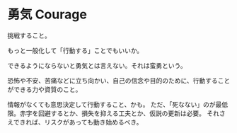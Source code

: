 # 勇気 Courage

挑戦すること。

もっと一般化して「行動する」ことでもいいか。

できるようにならないと勇気とは言えない。それは蛮勇という。

恐怖や不安、苦痛などに立ち向かい、自己の信念や目的のために、行動することができる力や資質のこと。

情報がなくても意思決定して行動すること、かも。
ただ、「死なない」のが最低限。赤字を回避するとか、損失を抑える工夫とか、仮説の更新は必要。
それさえできれば、リスクがあっても動き始めるべき。
